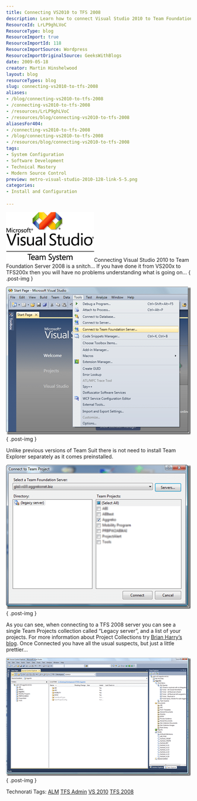 ```yaml
---
title: Connecting VS2010 to TFS 2008
description: Learn how to connect Visual Studio 2010 to Team Foundation Server 2008 effortlessly. Discover tips and insights to enhance your development experience!
ResourceId: LrLP9ghLVoC
ResourceType: blog
ResourceImport: true
ResourceImportId: 118
ResourceImportSource: Wordpress
ResourceImportOriginalSource: GeeksWithBlogs
date: 2009-05-18
creator: Martin Hinshelwood
layout: blog
resourceTypes: blog
slug: connecting-vs2010-to-tfs-2008
aliases:
- /blog/connecting-vs2010-to-tfs-2008
- /connecting-vs2010-to-tfs-2008
- /resources/LrLP9ghLVoC
- /resources/blog/connecting-vs2010-to-tfs-2008
aliasesFor404:
- /connecting-vs2010-to-tfs-2008
- /blog/connecting-vs2010-to-tfs-2008
- /resources/blog/connecting-vs2010-to-tfs-2008
tags:
- System Configuration
- Software Development
- Technical Mastery
- Modern Source Control
preview: metro-visual-studio-2010-128-link-5-5.png
categories:
- Install and Configuration

---
```

![VS-TS_rgb_thumb[2][5][5][5]](images/ConnectingVS2010toTFS2008_EA90-VSTS_rgb_thumb2555-4-4.png)Connecting Visual Studio 2010 to Team Foundation Server 2008 is a snitch… If you have done it from VS200x to TFS200x then you will have no problems understanding what is going on…
{ .post-img }

![image_thumb2](images/ConnectingVS2010toTFS2008_EA90-image_thumb2_-1-1.png)
{ .post-img }

Unlike previous versions of Team Suit there is not need to install Team Explorer separately as it comes preinstalled.

![image_thumb3](images/ConnectingVS2010toTFS2008_EA90-image_thumb3_-2-2.png)
{ .post-img }

As you can see, when connecting to a TFS 2008 server you can see a single Team Projects collection called “Legacy server”, and a list of your projects. For more information about Project Collections try [Brian Harry’s blog](http://blogs.msdn.com/bharry/archive/2009/04/19/team-foundation-server-2010-key-concepts.aspx). Once Connected you have all the usual suspects, but just a little prettier…

![image_thumb6](images/ConnectingVS2010toTFS2008_EA90-image_thumb6_-3-3.png)
{ .post-img }

Technorati Tags: [ALM](http://technorati.com/tags/ALM) [TFS Admin](http://technorati.com/tags/TFS+Admin) [VS 2010](http://technorati.com/tags/VS+2010) [TFS 2008](http://technorati.com/tags/TFS+2008)
